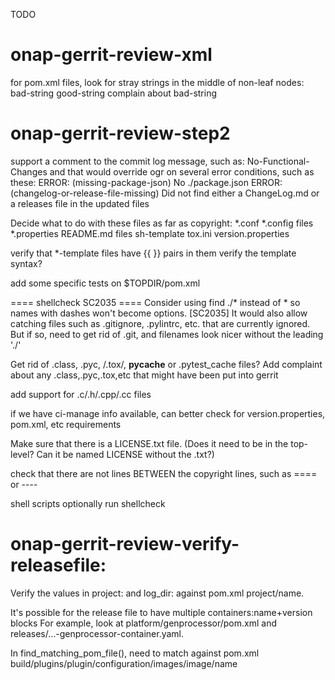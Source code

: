 TODO

# onap-gerrit-review-xml

for pom.xml files, look for stray strings in the middle of non-leaf nodes:
    <properties> bad-string
        <propname>good-string</propname>
    </properties>
    complain about bad-string


# onap-gerrit-review-step2

support a comment to the commit log message, such as:
No-Functional-Changes
and that would override ogr on several error conditions, such as these:
ERROR: (missing-package-json) No ./package.json
ERROR: (changelog-or-release-file-missing) Did not find either a ChangeLog.md or a releases file in the updated files

Decide what to do with these files as far as copyright:
*.conf
*.config files
*.properties
README.md files
sh-template
tox.ini
version.properties

verify that *-template files have {{ }} pairs in them
verify the template syntax?

add some specific tests on $TOPDIR/pom.xml

==== shellcheck SC2035 ====
Consider using find ./* instead of * so names with dashes won't become options. [SC2035]
It would also allow catching files such as .gitignore, .pylintrc, etc. that are currently ignored.
But if so, need to get rid of .git, and filenames look nicer without the leading './'

Get rid of .class, .pyc, /.tox/, __pycache__ or .pytest_cache files?
Add complaint about any .class,.pyc,.tox,etc that might have been put into gerrit

add support for .c/.h/.cpp/.cc files

if we have ci-manage info available, can better check for version.properties, pom.xml, etc requirements

Make sure that there is a LICENSE.txt file.
(Does it need to be in the top-level? Can it be named LICENSE without the .txt?)


check that there are not lines BETWEEN the copyright lines, such as ==== or ----


shell scripts
optionally run shellcheck


# onap-gerrit-review-verify-releasefile:

Verify the values in project: and log_dir: against pom.xml project/name.

It's possible for the release file to have multiple containers:name+version blocks
For example, look at platform/genprocessor/pom.xml and releases/...-genprocessor-container.yaml.

In find_matching_pom_file(), need to match against pom.xml build/plugins/plugin/configuration/images/image/name
